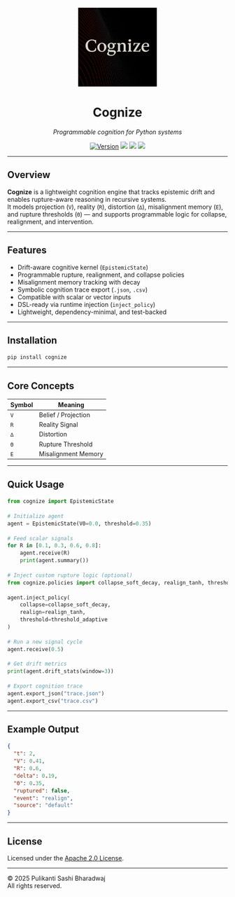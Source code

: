 <p align="center">
  <img src="https://raw.githubusercontent.com/heraclitus0/cognize/main/logo.png" width="180"/>
</p>

<h1 align="center">Cognize</h1>

<p align="center"><em>Programmable cognition for Python systems</em></p>

<p align="center">
  <a href="https://pypi.org/project/cognize"><img src="https://img.shields.io/pypi/v/cognize?color=blue&label=version" alt="Version"></a>
  <img src="https://img.shields.io/badge/python-3.8+-blue">
  <img src="https://img.shields.io/badge/status-beta-orange">
  <img src="https://img.shields.io/badge/license-Apache%202.0-red">
</p>

---

## Overview

**Cognize** is a lightweight cognition engine that tracks epistemic drift and enables rupture-aware reasoning in recursive systems.  
It models projection (`V`), reality (`R`), distortion (`∆`), misalignment memory (`E`), and rupture thresholds (`Θ`) — and supports programmable logic for collapse, realignment, and intervention.

---

## Features

- Drift-aware cognitive kernel (`EpistemicState`)
- Programmable rupture, realignment, and collapse policies
- Misalignment memory tracking with decay
- Symbolic cognition trace export (`.json`, `.csv`)
- Compatible with scalar or vector inputs
- DSL-ready via runtime injection (`inject_policy`)
- Lightweight, dependency-minimal, and test-backed

---

## Installation

```bash
pip install cognize
```

---

## Core Concepts

| Symbol | Meaning             |
|--------|---------------------|
| `V`    | Belief / Projection |
| `R`    | Reality Signal      |
| `∆`    | Distortion          |
| `Θ`    | Rupture Threshold   |
| `E`    | Misalignment Memory |

---

## Quick Usage

```python
from cognize import EpistemicState

# Initialize agent
agent = EpistemicState(V0=0.0, threshold=0.35)

# Feed scalar signals
for R in [0.1, 0.3, 0.6, 0.8]:
    agent.receive(R)
    print(agent.summary())

# Inject custom rupture logic (optional)
from cognize.policies import collapse_soft_decay, realign_tanh, threshold_adaptive

agent.inject_policy(
    collapse=collapse_soft_decay,
    realign=realign_tanh,
    threshold=threshold_adaptive
)

# Run a new signal cycle
agent.receive(0.5)

# Get drift metrics
print(agent.drift_stats(window=3))

# Export cognition trace
agent.export_json("trace.json")
agent.export_csv("trace.csv")
```

---

## Example Output

```json
{
  "t": 2,
  "V": 0.41,
  "R": 0.6,
  "delta": 0.19,
  "Θ": 0.35,
  "ruptured": false,
  "event": "realign",
  "source": "default"
}
```

---

## License

Licensed under the [Apache 2.0 License](LICENSE).

---

© 2025 Pulikanti Sashi Bharadwaj  
All rights reserved.
